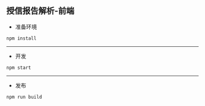 ## 授信报告解析-前端

* 准备环境
```
npm install
```
---

* 开发
```
npm start
```
---

* 发布
```
npm run build
```